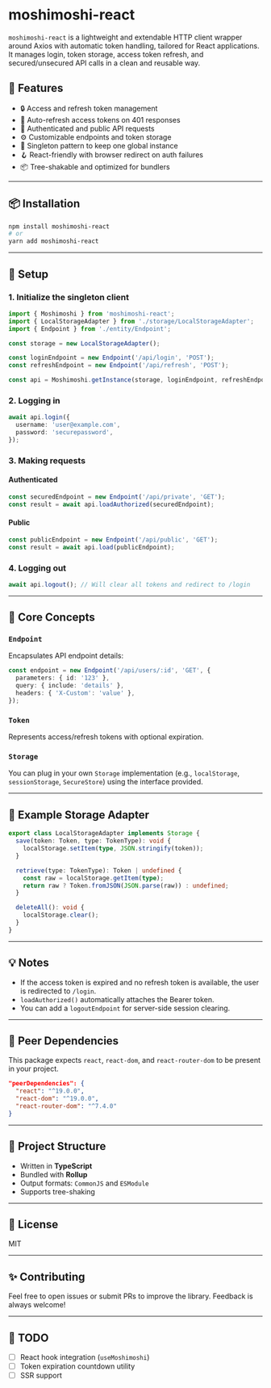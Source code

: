 # moshimoshi-react

`moshimoshi-react` is a lightweight and extendable HTTP client wrapper around Axios with automatic token handling, tailored for React applications. It manages login, token storage, access token refresh, and secured/unsecured API calls in a clean and reusable way.

## 🚀 Features

- 🔒 Access and refresh token management
- 🔄 Auto-refresh access tokens on 401 responses
- 🔐 Authenticated and public API requests
- ⚙️ Customizable endpoints and token storage
- 🔁 Singleton pattern to keep one global instance
- 🪝 React-friendly with browser redirect on auth failures
- 📦 Tree-shakable and optimized for bundlers

---

## 📦 Installation

```bash
npm install moshimoshi-react
# or
yarn add moshimoshi-react
```

---

## 🔧 Setup

### 1. Initialize the singleton client

```ts
import { Moshimoshi } from 'moshimoshi-react';
import { LocalStorageAdapter } from './storage/LocalStorageAdapter';
import { Endpoint } from './entity/Endpoint';

const storage = new LocalStorageAdapter();

const loginEndpoint = new Endpoint('/api/login', 'POST');
const refreshEndpoint = new Endpoint('/api/refresh', 'POST');

const api = Moshimoshi.getInstance(storage, loginEndpoint, refreshEndpoint);
```

### 2. Logging in

```ts
await api.login({
  username: 'user@example.com',
  password: 'securepassword',
});
```

### 3. Making requests

#### Authenticated

```ts
const securedEndpoint = new Endpoint('/api/private', 'GET');
const result = await api.loadAuthorized(securedEndpoint);
```

#### Public

```ts
const publicEndpoint = new Endpoint('/api/public', 'GET');
const result = await api.load(publicEndpoint);
```

### 4. Logging out

```ts
await api.logout(); // Will clear all tokens and redirect to /login
```

---

## 🧱 Core Concepts

### `Endpoint`

Encapsulates API endpoint details:

```ts
const endpoint = new Endpoint('/api/users/:id', 'GET', {
  parameters: { id: '123' },
  query: { include: 'details' },
  headers: { 'X-Custom': 'value' },
});
```

### `Token`

Represents access/refresh tokens with optional expiration.

### `Storage`

You can plug in your own `Storage` implementation (e.g., `localStorage`, `sessionStorage`, `SecureStore`) using the interface provided.

---

## 🧪 Example Storage Adapter

```ts
export class LocalStorageAdapter implements Storage {
  save(token: Token, type: TokenType): void {
    localStorage.setItem(type, JSON.stringify(token));
  }

  retrieve(type: TokenType): Token | undefined {
    const raw = localStorage.getItem(type);
    return raw ? Token.fromJSON(JSON.parse(raw)) : undefined;
  }

  deleteAll(): void {
    localStorage.clear();
  }
}
```

---

## 💡 Notes

- If the access token is expired and no refresh token is available, the user is redirected to `/login`.
- `loadAuthorized()` automatically attaches the Bearer token.
- You can add a `logoutEndpoint` for server-side session clearing.

---

## 🔗 Peer Dependencies

This package expects `react`, `react-dom`, and `react-router-dom` to be present in your project.

```json
"peerDependencies": {
  "react": "^19.0.0",
  "react-dom": "^19.0.0",
  "react-router-dom": "^7.4.0"
}
```

---

## 📁 Project Structure

- Written in **TypeScript**
- Bundled with **Rollup**
- Output formats: `CommonJS` and `ESModule`
- Supports tree-shaking

---

## 📜 License

MIT

---

## ✨ Contributing

Feel free to open issues or submit PRs to improve the library. Feedback is always welcome!

---

## 🧠 TODO

- [ ] React hook integration (`useMoshimoshi`)
- [ ] Token expiration countdown utility
- [ ] SSR support
